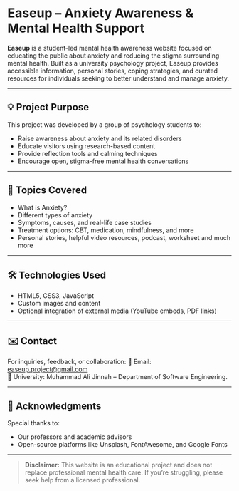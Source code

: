 # Easeup – Anxiety Awareness & Mental Health Support

**Easeup** is a student-led mental health awareness website focused on educating the public about anxiety and reducing the stigma surrounding mental health. Built as a university psychology project, Easeup provides accessible information, personal stories, coping strategies, and curated resources for individuals seeking to better understand and manage anxiety.

---

## 💡 Project Purpose

This project was developed by a group of psychology students to:
- Raise awareness about anxiety and its related disorders
- Educate visitors using research-based content
- Provide reflection tools and calming techniques
- Encourage open, stigma-free mental health conversations

---

## 🧠 Topics Covered

- What is Anxiety?
- Different types of anxiety
- Symptoms, causes, and real-life case studies
- Treatment options: CBT, medication, mindfulness, and more
- Personal stories, helpful video resources, podcast, worksheet and much more

---

## 🛠️ Technologies Used

- HTML5, CSS3, JavaScript
- Custom images and content
- Optional integration of external media (YouTube embeds, PDF links)

---

## ✉️ Contact

For inquiries, feedback, or collaboration:
📧 Email: easeup.project@gmail.com  
🏫 University: Muhammad Ali Jinnah – Department of Software Engineering.

---

## 🙏 Acknowledgments

Special thanks to:
- Our professors and academic advisors   
- Open-source platforms like Unsplash, FontAwesome, and Google Fonts  

---

> **Disclaimer:** This website is an educational project and does not replace professional mental health care. If you’re struggling, please seek help from a licensed professional.
